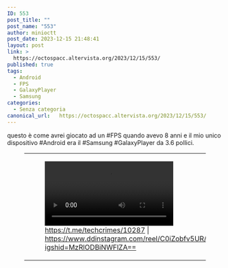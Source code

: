 ```yaml
---
ID: 553
post_title: ""
post_name: "553"
author: minioctt
post_date: 2023-12-15 21:48:41
layout: post
link: >
  https://octospacc.altervista.org/2023/12/15/553/
published: true
tags:
  - Android
  - FPS
  - GalaxyPlayer
  - Samsung
categories:
  - Senza categoria
canonical_url:   https://octospacc.altervista.org/2023/12/15/553/
---
```

<!-- wp:paragraph -->
<p>questo è come avrei giocato ad un #FPS quando avevo 8 anni e il mio unico dispositivo #Android era il #Samsung #GalaxyPlayer da 3.6 pollici.</p>
<!-- /wp:paragraph -->

<!-- wp:paragraph -->
<p></p>
<!-- /wp:paragraph -->

<!-- wp:table {"hasFixedLayout":true} -->
<figure class="wp-block-table"><table class="has-fixed-layout"><tbody><tr><td>
<!-- wp:video {"id":555} -->
<figure class="wp-block-video"><video controls alt="&quot;I'm serious about playing games&quot;" src="{{site.cdnurl}}/assets/uploads/2023/12/334655876_1096241051741061_1122791384413978962_n.mp4"></video><figcaption class="wp-element-caption"><a href="https://t.me/techcrimes/10287">https://t.me/techcrimes/10287</a> | <a href="https://www.ddinstagram.com/reel/C0iZobfv5UR/?igshid=MzRlODBiNWFlZA==">https://www.ddinstagram.com/reel/C0iZobfv5UR/?igshid=MzRlODBiNWFlZA==</a></figcaption></figure>
<!-- /wp:video -->
</td><td>
<!-- wp:image {"id":554,"sizeSlug":"large","linkDestination":"none"} -->
<figure class="wp-block-image size-large"><img src="{{site.cdnurl}}/assets/uploads/2023/12/image-13-960x540.png" alt="https://www.bwone.com/samsung-galaxy-player-3-6-review/" class="wp-image-554"/></figure>
<!-- /wp:image -->
</td></tr></tbody></table></figure>
<!-- /wp:table -->